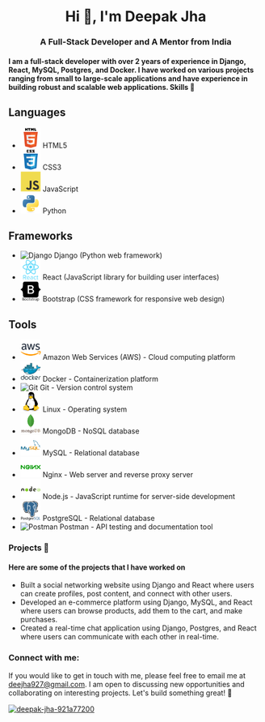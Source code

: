 <h1 align="center">Hi 👋, I'm Deepak Jha</h1>
<h3 align="center">A Full-Stack Developer and A Mentor from India</h3>

<h4>I am a full-stack developer with over 2 years of experience in Django, React, MySQL, Postgres, and Docker. I have worked on various projects ranging from small to large-scale applications and have experience in building robust and scalable web applications.
Skills 💪</h4>

  <h2>Languages</h2>
  <ul>
    <li><img src="https://raw.githubusercontent.com/devicons/devicon/master/icons/html5/html5-original-wordmark.svg" alt="HTML5" width="40" height="40"> HTML5</li>
    <li><img src="https://raw.githubusercontent.com/devicons/devicon/master/icons/css3/css3-original-wordmark.svg" alt="CSS3" width="40" height="40"> CSS3</li>
    <li><img src="https://raw.githubusercontent.com/devicons/devicon/master/icons/javascript/javascript-original.svg" alt="JavaScript" width="40" height="40"> JavaScript</li>
    <li><img src="https://raw.githubusercontent.com/devicons/devicon/master/icons/python/python-original.svg" alt="Python" width="40" height="40"> Python</li>
  </ul>

  <h2>Frameworks</h2>
  <ul>
    <li><img src="https://cdn.worldvectorlogo.com/logos/django.svg" alt="Django" width="40" height="40"> Django (Python web framework)</li>
    <li><img src="https://raw.githubusercontent.com/devicons/devicon/master/icons/react/react-original-wordmark.svg" alt="React" width="40" height="40"> React (JavaScript library for building user interfaces)</li>
    <li><img src="https://raw.githubusercontent.com/devicons/devicon/master/icons/bootstrap/bootstrap-plain-wordmark.svg" alt="Bootstrap" width="40" height="40"> Bootstrap (CSS framework for responsive web design)</li>
  </ul>

  <h2>Tools</h2>
  <ul>
    <li><img src="https://raw.githubusercontent.com/devicons/devicon/master/icons/amazonwebservices/amazonwebservices-original-wordmark.svg" alt="AWS" width="40" height="40"> Amazon Web Services (AWS) - Cloud computing platform</li>
    <li><img src="https://raw.githubusercontent.com/devicons/devicon/master/icons/docker/docker-original-wordmark.svg" alt="Docker" width="40" height="40"> Docker - Containerization platform</li>
    <li><img src="https://www.vectorlogo.zone/logos/git-scm/git-scm-icon.svg" alt="Git" width="40" height="40"> Git - Version control system</li>
    <li><img src="https://raw.githubusercontent.com/devicons/devicon/master/icons/linux/linux-original.svg" alt="Linux" width="40" height="40"> Linux - Operating system</li>
    <li><img src="https://raw.githubusercontent.com/devicons/devicon/master/icons/mongodb/mongodb-original-wordmark.svg" alt="MongoDB" width="40" height="40"> MongoDB - NoSQL database</li>
    <li><img src="https://raw.githubusercontent.com/devicons/devicon/master/icons/mysql/mysql-original-wordmark.svg" alt="MySQL" width="40" height="40"> MySQL - Relational database</li>
    <li><img src="https://raw.githubusercontent.com/devicons/devicon/master/icons/nginx/nginx-original.svg" alt="Nginx" width="40" height="40"> Nginx - Web server and reverse proxy server</li>
    <li><img src="https://raw.githubusercontent.com/devicons/devicon/master/icons/nodejs/nodejs-original-wordmark.svg" alt="Node.js" width="40" height="40"> Node.js - JavaScript runtime for server-side development</li>
    <li><img src="https://raw.githubusercontent.com/devicons/devicon/master/icons/postgresql/postgresql-original-wordmark.svg" alt="PostgreSQL" width="40" height="40"> PostgreSQL - Relational database</li>
    <li><img src="https://www.vectorlogo.zone/logos/getpostman/getpostman-icon.svg" alt="Postman" width="40" height="40"> Postman - API testing and documentation tool</li>
  </ul>

<h3 align="left">Projects 🚀</h3>

<h4>Here are some of the projects that I have worked on</h4>
   <ul>
      <li>Built a social networking website using Django and React where users can create profiles, post content, and connect with other users.</li>
      <li>Developed an e-commerce platform using Django, MySQL, and React where users can browse products, add them to the cart, and make purchases.</li>
      <li>Created a real-time chat application using Django, Postgres, and React where users can communicate with each other in real-time.</li>
   </ul>


<h3 align="left">Connect with me:</h3>

If you would like to get in touch with me, please feel free to email me at deejha927@gmail.com. I am open to discussing new opportunities and collaborating on interesting projects. Let's build something great! 🚀
<p align="left">
<a href="https://linkedin.com/in/deepak-jha-921a77200" target="blank"><img align="center" src="https://raw.githubusercontent.com/rahuldkjain/github-profile-readme-generator/master/src/images/icons/Social/linked-in-alt.svg" alt="deepak-jha-921a77200" height="30" width="40" /></a>
</p>



